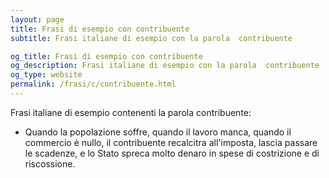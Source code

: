```yaml
---
layout: page
title: Frasi di esempio con contribuente 
subtitle: Frasi italiane di esempio con la parola  contribuente

og_title: Frasi di esempio con contribuente 
og_description: Frasi italiane di esempio con la parola  contribuente
og_type: website
permalink: /frasi/c/contribuente.html
---
```


Frasi italiane di esempio contenenti la parola contribuente:


- Quando la popolazione soffre, quando il lavoro manca, quando il commercio è nullo, il contribuente recalcitra all'imposta, lascia passare le scadenze, e lo Stato spreca molto denaro in spese di costrizione e di riscossione.
